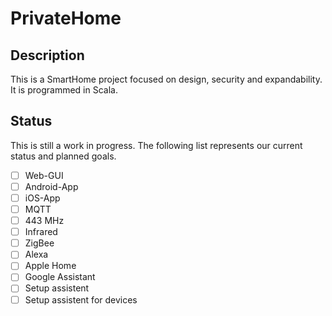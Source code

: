 # PrivateHome

## Description

This is a SmartHome project focused on design, security and expandability. It is programmed in Scala.

## Status

This is still a work in progress. The following list represents our current status and planned goals.

- [ ] Web-GUI
- [ ] Android-App
- [ ] iOS-App
- [ ] MQTT
- [ ] 443 MHz 
- [ ] Infrared
- [ ] ZigBee
- [ ] Alexa 
- [ ] Apple Home
- [ ] Google Assistant
- [ ] Setup assistent
- [ ] Setup assistent for devices
